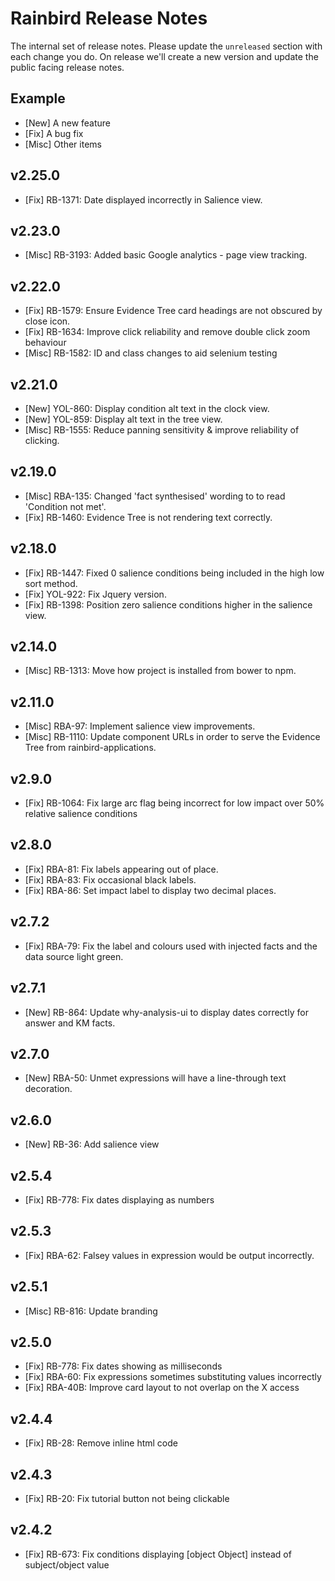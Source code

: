 # Rainbird Release Notes

The internal set of release notes. Please update the `unreleased` section with
each change you do. On release we'll create a new version and update the public
facing release notes.

## Example

  *  [New] A new feature
  *  [Fix] A bug fix
  * [Misc] Other items

## v2.25.0

  * [Fix] RB-1371: Date displayed incorrectly in Salience view.

## v2.23.0

  * [Misc] RB-3193: Added basic Google analytics - page view tracking.

## v2.22.0
  
  *   [Fix] RB-1579: Ensure Evidence Tree card headings are not obscured by close icon.
  *   [Fix] RB-1634: Improve click reliability and remove double click zoom behaviour
  *  [Misc] RB-1582: ID and class changes to aid selenium testing

## v2.21.0

  *  [New]  YOL-860: Display condition alt text in the clock view.
  *  [New]  YOL-859: Display alt text in the tree view.
  *  [Misc] RB-1555: Reduce panning sensitivity & improve reliability of clicking.

## v2.19.0

  *  [Misc] RBA-135: Changed 'fact synthesised' wording to to read 'Condition not met'.
  *  [Fix]  RB-1460: Evidence Tree is not rendering text correctly.

## v2.18.0

  *  [Fix] RB-1447: Fixed 0 salience conditions being included in the high low sort method.
  *  [Fix] YOL-922: Fix Jquery version.
  *  [Fix] RB-1398: Position zero salience conditions higher in the salience view.

## v2.14.0

  * [Misc] RB-1313: Move how project is installed from bower to npm.

## v2.11.0

  * [Misc]  RBA-97: Implement salience view improvements.
  * [Misc] RB-1110: Update component URLs in order to serve the Evidence Tree from rainbird-applications.

## v2.9.0

  * [Fix] RB-1064: Fix large arc flag being incorrect for low impact over 50% relative salience conditions

## v2.8.0

  * [Fix] RBA-81: Fix labels appearing out of place.
  * [Fix] RBA-83: Fix occasional black labels.
  * [Fix] RBA-86: Set impact label to display two decimal places.

## v2.7.2

  * [Fix] RBA-79: Fix the label and colours used with injected facts and the data source light green.
  
## v2.7.1

  * [New] RB-864: Update why-analysis-ui to display dates correctly for answer and KM facts.

## v2.7.0

  * [New] RBA-50: Unmet expressions will have a line-through text decoration.

## v2.6.0

  * [New] RB-36: Add salience view

## v2.5.4

  * [Fix] RB-778: Fix dates displaying as numbers

## v2.5.3

  * [Fix] RBA-62: Falsey values in expression would be output incorrectly.

## v2.5.1

  * [Misc] RB-816: Update branding

## v2.5.0

  *  [Fix] RB-778: Fix dates showing as milliseconds
  *  [Fix] RBA-60: Fix expressions sometimes substituting values incorrectly
  *  [Fix] RBA-40B: Improve card layout to not overlap on the X access

## v2.4.4

  *  [Fix] RB-28: Remove inline html code

## v2.4.3

  *  [Fix] RB-20: Fix tutorial button not being clickable

## v2.4.2

  *  [Fix] RB-673: Fix conditions displaying [object Object] instead of subject/object value

